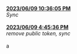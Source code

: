<strong><ins>
2023/06/09 10:36:05 PM
</strong></ins><br><em>
Sync
</em><br><br>
<strong><ins> 2023/06/09 4:45:36 PM </strong></ins><br><em> remove public token, sync </em><br><br> a
